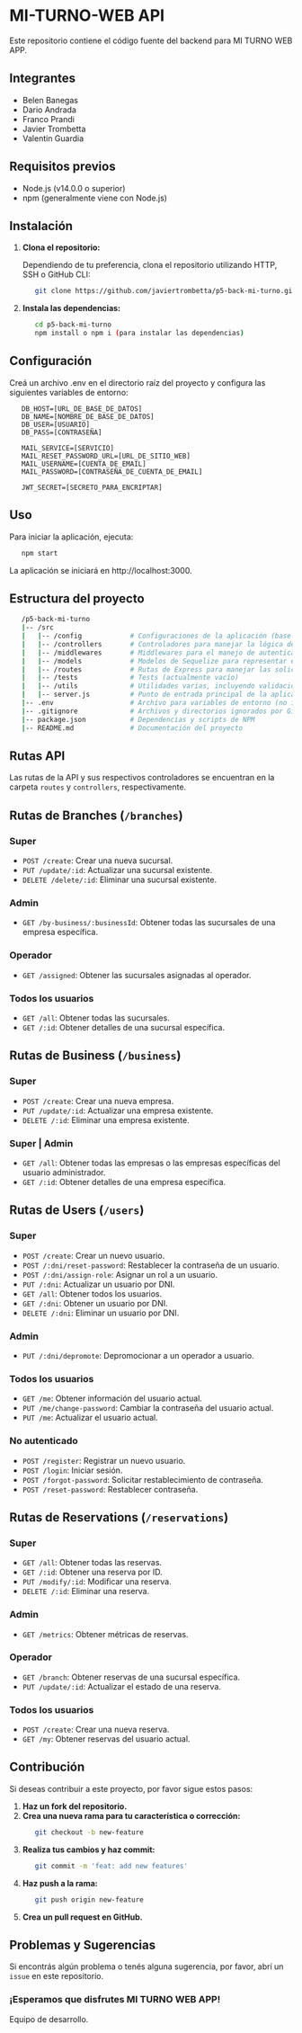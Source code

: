 # MI-TURNO-WEB API

Este repositorio contiene el código fuente del backend para MI TURNO WEB APP.

## Integrantes

- Belen Banegas
- Dario Andrada
- Franco Prandi
- Javier Trombetta
- Valentin Guardia

## Requisitos previos

- Node.js (v14.0.0 o superior)
- npm (generalmente viene con Node.js)

## Instalación

1. **Clona el repositorio:**

   Dependiendo de tu preferencia, clona el repositorio utilizando HTTP, SSH o GitHub CLI:

   ```bash
      git clone https://github.com/javiertrombetta/p5-back-mi-turno.git
   ```
2. **Instala las dependencias:**

   ```bash
      cd p5-back-mi-turno
      npm install o npm i (para instalar las dependencias)
   ```

## Configuración

Creá un archivo .env en el directorio raíz del proyecto y configura las siguientes variables de entorno:

```env
   DB_HOST=[URL_DE_BASE_DE_DATOS]
   DB_NAME=[NOMBRE_DE_BASE_DE_DATOS]
   DB_USER=[USUARIO]
   DB_PASS=[CONTRASEÑA]

   MAIL_SERVICE=[SERVICIO]
   MAIL_RESET_PASSWORD_URL=[URL_DE_SITIO_WEB]
   MAIL_USERNAME=[CUENTA_DE_EMAIL]
   MAIL_PASSWORD=[CONTRASEÑA_DE_CUENTA_DE_EMAIL]

   JWT_SECRET=[SECRETO_PARA_ENCRIPTAR]
   ```

## Uso

Para iniciar la aplicación, ejecuta:

```bash
   npm start
```
La aplicación se iniciará en http://localhost:3000.

## Estructura del proyecto
```bash
   /p5-back-mi-turno
   |-- /src
   |   |-- /config            # Configuraciones de la aplicación (base de datos, correo electrónico, etc.)
   |   |-- /controllers       # Controladores para manejar la lógica de negocio
   |   |-- /middlewares       # Middlewares para el manejo de autenticación y roles
   |   |-- /models            # Modelos de Sequelize para representar estructuras de datos
   |   |-- /routes            # Rutas de Express para manejar las solicitudes HTTP
   |   |-- /tests             # Tests (actualmente vacío)
   |   |-- /utils             # Utilidades varias, incluyendo validaciones
   |   |-- server.js          # Punto de entrada principal de la aplicación
   |-- .env                   # Archivo para variables de entorno (no incluido en el repositorio por seguridad)
   |-- .gitignore             # Archivos y directorios ignorados por Git
   |-- package.json           # Dependencias y scripts de NPM
   |-- README.md              # Documentación del proyecto
```


## Rutas API
Las rutas de la API y sus respectivos controladores se encuentran en la carpeta `routes` y `controllers`, respectivamente.

## Rutas de Branches (`/branches`)

### Super
- `POST /create`: Crear una nueva sucursal.
- `PUT /update/:id`: Actualizar una sucursal existente.
- `DELETE /delete/:id`: Eliminar una sucursal existente.

### Admin
- `GET /by-business/:businessId`: Obtener todas las sucursales de una empresa específica.

### Operador
- `GET /assigned`: Obtener las sucursales asignadas al operador.

### Todos los usuarios
- `GET /all`: Obtener todas las sucursales.
- `GET /:id`: Obtener detalles de una sucursal específica.

## Rutas de Business (`/business`)

### Super
- `POST /create`: Crear una nueva empresa.
- `PUT /update/:id`: Actualizar una empresa existente.
- `DELETE /:id`: Eliminar una empresa existente.

### Super | Admin
- `GET /all`: Obtener todas las empresas o las empresas específicas del usuario administrador.
- `GET /:id`: Obtener detalles de una empresa específica.

## Rutas de Users (`/users`)

### Super
- `POST /create`: Crear un nuevo usuario.
- `POST /:dni/reset-password`: Restablecer la contraseña de un usuario.
- `POST /:dni/assign-role`: Asignar un rol a un usuario.
- `PUT /:dni`: Actualizar un usuario por DNI.
- `GET /all`: Obtener todos los usuarios.
- `GET /:dni`: Obtener un usuario por DNI.
- `DELETE /:dni`: Eliminar un usuario por DNI.

### Admin
- `PUT /:dni/depromote`: Depromocionar a un operador a usuario.

### Todos los usuarios
- `GET /me`: Obtener información del usuario actual.
- `PUT /me/change-password`: Cambiar la contraseña del usuario actual.
- `PUT /me`: Actualizar el usuario actual.

### No autenticado
- `POST /register`: Registrar un nuevo usuario.
- `POST /login`: Iniciar sesión.
- `POST /forgot-password`: Solicitar restablecimiento de contraseña.
- `POST /reset-password`: Restablecer contraseña.

## Rutas de Reservations (`/reservations`)

### Super
- `GET /all`: Obtener todas las reservas.
- `GET /:id`: Obtener una reserva por ID.
- `PUT /modify/:id`: Modificar una reserva.
- `DELETE /:id`: Eliminar una reserva.

### Admin
- `GET /metrics`: Obtener métricas de reservas.

### Operador
- `GET /branch`: Obtener reservas de una sucursal específica.
- `PUT /update/:id`: Actualizar el estado de una reserva.

### Todos los usuarios
- `POST /create`: Crear una nueva reserva.
- `GET /my`: Obtener reservas del usuario actual.



## Contribución

Si deseas contribuir a este proyecto, por favor sigue estos pasos:

1. **Haz un fork del repositorio.**
2. **Crea una nueva rama para tu característica o corrección:**
   ```bash
      git checkout -b new-feature
   ```
3. **Realiza tus cambios y haz commit:**
   ```bash
      git commit -m 'feat: add new features'
   ```
4. **Haz push a la rama:**
   ```bash
      git push origin new-feature
   ```
5. **Crea un pull request en GitHub.**

## Problemas y Sugerencias
 Si encontrás algún problema o tenés alguna sugerencia, por favor, abrí un `issue` en este repositorio.


###  ¡Esperamos que disfrutes MI TURNO WEB APP!
Equipo de desarrollo.